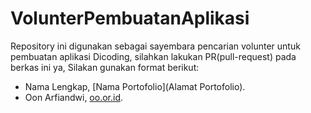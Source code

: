 # VolunterPembuatanAplikasi
Repository ini digunakan sebagai sayembara pencarian volunter untuk pembuatan aplikasi Dicoding, silahkan lakukan PR(pull-request) pada berkas ini ya, Silakan gunakan format berikut:

* Nama Lengkap, [Nama Portofolio](Alamat Portofolio).
* Oon Arfiandwi, [oo.or.id](https://oo.or.id).
